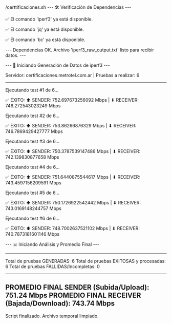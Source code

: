/certtificaciones.sh
--- 🛠  Verificación de Dependencias ---

✅ El comando 'iperf3' ya está disponible.

✅ El comando 'jq' ya está disponible.

✅ El comando 'bc' ya está disponible.

--- Dependencias OK. Archivo 'iperf3_raw_output.txt' listo para recibir datos. ---


--- 🚀 Iniciando Generación de Datos de iperf3 ---

Servidor: certificaciones.metrotel.com.ar | Pruebas a realizar: 6

----------------------------------------------------

Ejecutando test #1 de 6...

  ✅ ÉXITO: ⬆ SENDER: 752.697673256092 Mbps | ⬇ RECEIVER: 746.272543023249 Mbps
  
Ejecutando test #2 de 6...

  ✅ ÉXITO: ⬆ SENDER: 753.86266876329 Mbps | ⬇ RECEIVER: 746.7869429427777 Mbps
  
Ejecutando test #3 de 6...

  ✅ ÉXITO: ⬆ SENDER: 750.3787539147486 Mbps | ⬇ RECEIVER: 742.139830877658 Mbps
  
Ejecutando test #4 de 6...

  ✅ ÉXITO: ⬆ SENDER: 751.6440875544617 Mbps | ⬇ RECEIVER: 743.4597156209591 Mbps
  
Ejecutando test #5 de 6...

  ✅ ÉXITO: ⬆ SENDER: 750.1726922542442 Mbps | ⬇ RECEIVER: 743.0169148244757 Mbps
  
Ejecutando test #6 de 6...

  ✅ ÉXITO: ⬆ SENDER: 748.7002637521102 Mbps | ⬇ RECEIVER: 740.7873181601146 Mbps
  

--- 📊 Iniciando Análisis y Promedio Final ---

----------------------------------------------------

Total de pruebas GENERADAS: 6
Total de pruebas EXITOSAS y procesadas: 6
Total de pruebas FALLIDAS/Incompletas: 0


----------------------------------------------------
PROMEDIO FINAL SENDER (Subida/Upload): 751.24 Mbps
PROMEDIO FINAL RECEIVER (Bajada/Download): 743.74 Mbps
----------------------------------------------------

Script finalizado. Archivo temporal limpiado.
